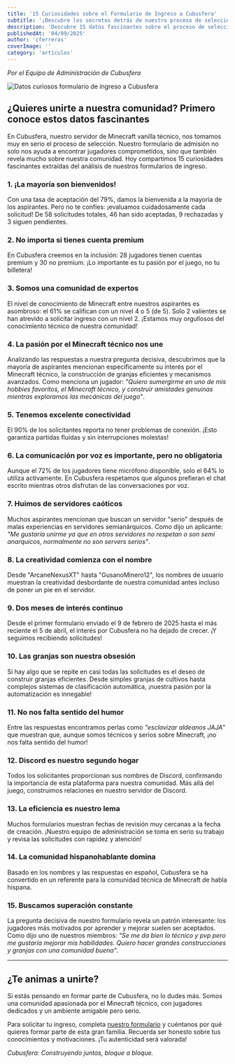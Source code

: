 ```yaml
---
title: '15 Curiosidades sobre el Formulario de Ingreso a Cubusfera'
subtitle: '¡Descubre los secretos detrás de nuestro proceso de selección!'
description: 'Descubre 15 datos fascinantes sobre el proceso de selección de Cubusfera, el servidor de Minecraft técnico. Estadísticas, curiosidades y secretos de nuestra comunidad.'
publishedAt: '04/09/2025'
author: 'cferreras'
coverImage: ''
category: 'artículos'
---
```


*Por el Equipo de Administración de Cubusfera*

![Datos curiosos formulario de ingreso a Cubusfera](/images/default-og.jpg)

## ¿Quieres unirte a nuestra comunidad? Primero conoce estos datos fascinantes

En Cubusfera, nuestro servidor de Minecraft vanilla técnico, nos tomamos muy en serio el proceso de selección. Nuestro formulario de admisión no solo nos ayuda a encontrar jugadores comprometidos, sino que también revela mucho sobre nuestra comunidad. Hoy compartimos 15 curiosidades fascinantes extraídas del análisis de nuestros formularios de ingreso.

### 1. ¡La mayoría son bienvenidos!

Con una tasa de aceptación del 79%, damos la bienvenida a la mayoría de los aspirantes. Pero no te confíes: ¡evaluamos cuidadosamente cada solicitud! De 58 solicitudes totales, 46 han sido aceptadas, 9 rechazadas y 3 siguen pendientes.

### 2. No importa si tienes cuenta premium

En Cubusfera creemos en la inclusión: 28 jugadores tienen cuentas premium y 30 no premium. ¡Lo importante es tu pasión por el juego, no tu billetera!

### 3. Somos una comunidad de expertos

El nivel de conocimiento de Minecraft entre nuestros aspirantes es asombroso: el 61% se califican con un nivel 4 o 5 (de 5). Solo 2 valientes se han atrevido a solicitar ingreso con un nivel 2. ¡Estamos muy orgullosos del conocimiento técnico de nuestra comunidad!

### 4. La pasión por el Minecraft técnico nos une

Analizando las respuestas a nuestra pregunta decisiva, descubrimos que la mayoría de aspirantes mencionan específicamente su interés por el Minecraft técnico, la construcción de granjas eficientes y mecanismos avanzados. Como menciona un jugador: *"Quiero sumergirme en uno de mis hobbies favoritos, el Minecraft técnico, y construir amistades genuinas mientras exploramos las mecánicas del juego"*.

### 5. Tenemos excelente conectividad

El 90% de los solicitantes reporta no tener problemas de conexión. ¡Esto garantiza partidas fluidas y sin interrupciones molestas!

### 6. La comunicación por voz es importante, pero no obligatoria

Aunque el 72% de los jugadores tiene micrófono disponible, solo el 64% lo utiliza activamente. En Cubusfera respetamos que algunos prefieran el chat escrito mientras otros disfrutan de las conversaciones por voz.

### 7. Huimos de servidores caóticos

Muchos aspirantes mencionan que buscan un servidor "serio" después de malas experiencias en servidores semianárquicos. Como dijo un aplicante: *"Me gustaría unirme ya que en otros servidores no respetan o son semi anarquicos, normalmente no son servers serios"*.

### 8. La creatividad comienza con el nombre

Desde "ArcaneNexusXT" hasta "GusanoMinero12", los nombres de usuario muestran la creatividad desbordante de nuestra comunidad antes incluso de poner un pie en el servidor.

### 9. Dos meses de interés continuo

Desde el primer formulario enviado el 9 de febrero de 2025 hasta el más reciente el 5 de abril, el interés por Cubusfera no ha dejado de crecer. ¡Y seguimos recibiendo solicitudes!

### 10. Las granjas son nuestra obsesión

Si hay algo que se repite en casi todas las solicitudes es el deseo de construir granjas eficientes. Desde simples granjas de cultivos hasta complejos sistemas de clasificación automática, ¡nuestra pasión por la automatización es innegable!

### 11. No nos falta sentido del humor

Entre las respuestas encontramos perlas como *"esclavizar aldeanos JAJA"* que muestran que, aunque somos técnicos y serios sobre Minecraft, ¡no nos falta sentido del humor!

### 12. Discord es nuestro segundo hogar

Todos los solicitantes proporcionan sus nombres de Discord, confirmando la importancia de esta plataforma para nuestra comunidad. Más allá del juego, construimos relaciones en nuestro servidor de Discord.

### 13. La eficiencia es nuestro lema

Muchos formularios muestran fechas de revisión muy cercanas a la fecha de creación. ¡Nuestro equipo de administración se toma en serio su trabajo y revisa las solicitudes con rapidez y atención!

### 14. La comunidad hispanohablante domina

Basado en los nombres y las respuestas en español, Cubusfera se ha convertido en un referente para la comunidad técnica de Minecraft de habla hispana.

### 15. Buscamos superación constante

La pregunta decisiva de nuestro formulario revela un patrón interesante: los jugadores más motivados por aprender y mejorar suelen ser aceptados. Como dijo uno de nuestros miembros: *"Se me da bien lo técnico y pvp pero me gustaría mejorar mis habilidades. Quiero hacer grandes construcciones y granjas con una comunidad buena"*.

---

## ¿Te animas a unirte?

Si estás pensando en formar parte de Cubusfera, no lo dudes más. Somos una comunidad apasionada por el Minecraft técnico, con jugadores dedicados y un ambiente amigable pero serio. 

Para solicitar tu ingreso, completa [nuestro formulario](https://cubusfera.com/formulario) y cuéntanos por qué quieres formar parte de esta gran familia. Recuerda ser honesto sobre tus conocimientos y motivaciones. ¡Tu autenticidad será valorada!

*Cubusfera: Construyendo juntos, bloque a bloque.*